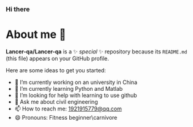 ### Hi there
# About me 👋

**Lancer-qa/Lancer-qa** is a ✨ _special_ ✨ repository because its `README.md` (this file) appears on your GitHub profile.

Here are some ideas to get you started:

- 🔭 I’m currently working on an university in China
- 🌱 I’m currently learning Python and Matlab
- 🤔 I’m looking for help with learning to use github
- 💬 Ask me about civil engineering
- 📫 How to reach me: 1921915779@qq.com
- 😄 Pronouns: Fitness beginner\carnivore

